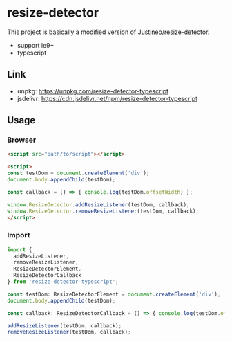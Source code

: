 # resize-detector

This project is basically a modified version of [Justineo/resize-detector](https://github.com/Justineo/resize-detector).

- support ie9+
- typescript

## Link

- unpkg: https://unpkg.com/resize-detector-typescript
- jsdelivr: https://cdn.jsdelivr.net/npm/resize-detector-typescript

## Usage

### Browser
```html
<script src="path/to/script"></script>

<script>
const testDom = document.createElement('div');
document.body.appendChild(testDom);

const callback = () => { console.log(testDom.offsetWidth) };

window.ResizeDetector.addResizeListener(testDom, callback);
window.ResizeDetector.removeResizeListener(testDom, callback);
</script>
```

### Import
```typescript
import {
  addResizeListener,
  removeResizeListener,
  ResizeDetectorElement,
  ResizeDetectorCallback
} from 'resize-detector-typescript';

const testDom: ResizeDetectorElement = document.createElement('div');
document.body.appendChild(testDom);

const callback: ResizeDetectorCallback = () => { console.log(testDom.offsetWidth) };

addResizeListener(testDom, callback);
removeResizeListener(testDom, callback);
```
